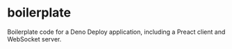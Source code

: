 # boilerplate

Boilerplate code for a Deno Deploy application, including a Preact client and WebSocket server.
